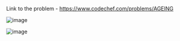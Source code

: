 Link to the problem  - https://www.codechef.com/problems/AGEING



![image](https://user-images.githubusercontent.com/57552973/230169011-95b92049-220c-43e0-9aa5-35c45fd06853.png)



![image](https://user-images.githubusercontent.com/57552973/230169053-5ec1de90-27ac-445a-874d-0038dcf01469.png)
